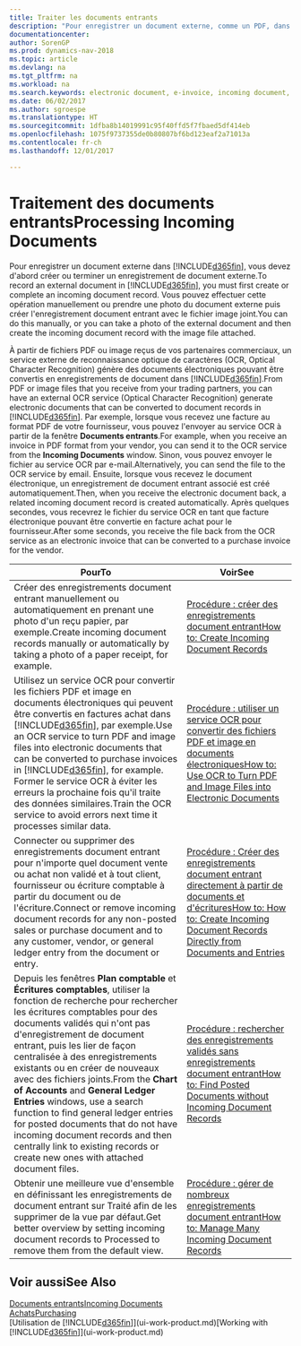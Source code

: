 ```yaml
---
title: Traiter les documents entrants
description: "Pour enregistrer un document externe, comme un PDF, dans Dynamics NAV, vous devez d'abord créer ou terminer un enregistrement de document externe."
documentationcenter: 
author: SorenGP
ms.prod: dynamics-nav-2018
ms.topic: article
ms.devlang: na
ms.tgt_pltfrm: na
ms.workload: na
ms.search.keywords: electronic document, e-invoice, incoming document, OCR, ecommerce, document exchange, import invoice
ms.date: 06/02/2017
ms.author: sgroespe
ms.translationtype: HT
ms.sourcegitcommit: 1dfba8b14019991c95f40ffd5f7fbaed5df414eb
ms.openlocfilehash: 1075f9737355de0b80807bf6bd123eaf2a71013a
ms.contentlocale: fr-ch
ms.lasthandoff: 12/01/2017

---
```

# <a name="processing-incoming-documents"></a><span data-ttu-id="64eb6-103">Traitement des documents entrants</span><span class="sxs-lookup"><span data-stu-id="64eb6-103">Processing Incoming Documents</span></span>
<span data-ttu-id="64eb6-104">Pour enregistrer un document externe dans [!INCLUDE[d365fin](includes/d365fin_md.md)], vous devez d'abord créer ou terminer un enregistrement de document externe.</span><span class="sxs-lookup"><span data-stu-id="64eb6-104">To record an external document in [!INCLUDE[d365fin](includes/d365fin_md.md)], you must first create or complete an incoming document record.</span></span> <span data-ttu-id="64eb6-105">Vous pouvez effectuer cette opération manuellement ou prendre une photo du document externe puis créer l'enregistrement document entrant avec le fichier image joint.</span><span class="sxs-lookup"><span data-stu-id="64eb6-105">You can do this manually, or you can take a photo of the external document and then create the incoming document record with the image file attached.</span></span>

<span data-ttu-id="64eb6-106">À partir de fichiers PDF ou image reçus de vos partenaires commerciaux, un service externe de reconnaissance optique de caractères (OCR, Optical Character Recognition) génère des documents électroniques pouvant être convertis en enregistrements de document dans [!INCLUDE[d365fin](includes/d365fin_md.md)].</span><span class="sxs-lookup"><span data-stu-id="64eb6-106">From PDF or image files that you receive from your trading partners, you can have an external OCR service (Optical Character Recognition) generate electronic documents that can be converted to document records in [!INCLUDE[d365fin](includes/d365fin_md.md)].</span></span> <span data-ttu-id="64eb6-107">Par exemple, lorsque vous recevez une facture au format PDF de votre fournisseur, vous pouvez l'envoyer au service OCR à partir de la fenêtre **Documents entrants**.</span><span class="sxs-lookup"><span data-stu-id="64eb6-107">For example, when you receive an invoice in PDF format from your vendor, you can send it to the OCR service from the **Incoming Documents** window.</span></span> <span data-ttu-id="64eb6-108">Sinon, vous pouvez envoyer le fichier au service OCR par e-mail.</span><span class="sxs-lookup"><span data-stu-id="64eb6-108">Alternatively, you can send the file to the OCR service by email.</span></span> <span data-ttu-id="64eb6-109">Ensuite, lorsque vous recevez le document électronique, un enregistrement de document entrant associé est créé automatiquement.</span><span class="sxs-lookup"><span data-stu-id="64eb6-109">Then, when you receive the electronic document back, a related incoming document record is created automatically.</span></span> <span data-ttu-id="64eb6-110">Après quelques secondes, vous recevrez le fichier du service OCR en tant que facture électronique pouvant être convertie en facture achat pour le fournisseur.</span><span class="sxs-lookup"><span data-stu-id="64eb6-110">After some seconds, you receive the file back from the OCR service as an electronic invoice that can be converted to a purchase invoice for the vendor.</span></span>

| <span data-ttu-id="64eb6-111">Pour</span><span class="sxs-lookup"><span data-stu-id="64eb6-111">To</span></span> | <span data-ttu-id="64eb6-112">Voir</span><span class="sxs-lookup"><span data-stu-id="64eb6-112">See</span></span> |
| --- | --- |
| <span data-ttu-id="64eb6-113">Créer des enregistrements document entrant manuellement ou automatiquement en prenant une photo d'un reçu papier, par exemple.</span><span class="sxs-lookup"><span data-stu-id="64eb6-113">Create incoming document records manually or automatically by taking a photo of a paper receipt, for example.</span></span> |[<span data-ttu-id="64eb6-114">Procédure : créer des enregistrements document entrant</span><span class="sxs-lookup"><span data-stu-id="64eb6-114">How to: Create Incoming Document Records</span></span>](across-how-create-income-document-records.md) |
| <span data-ttu-id="64eb6-115">Utilisez un service OCR pour convertir les fichiers PDF et image en documents électroniques qui peuvent être convertis en factures achat dans [!INCLUDE[d365fin](includes/d365fin_md.md)], par exemple.</span><span class="sxs-lookup"><span data-stu-id="64eb6-115">Use an OCR service to turn PDF and image files into electronic documents that can be converted to purchase invoices in [!INCLUDE[d365fin](includes/d365fin_md.md)], for example.</span></span> <span data-ttu-id="64eb6-116">Former le service OCR à éviter les erreurs la prochaine fois qu'il traite des données similaires.</span><span class="sxs-lookup"><span data-stu-id="64eb6-116">Train the OCR service to avoid errors next time it processes similar data.</span></span> |[<span data-ttu-id="64eb6-117">Procédure : utiliser un service OCR pour convertir des fichiers PDF et image en documents électroniques</span><span class="sxs-lookup"><span data-stu-id="64eb6-117">How to: Use OCR to Turn PDF and Image Files into Electronic Documents</span></span>](across-how-use-ocr-pdf-images-files.md) |
| <span data-ttu-id="64eb6-118">Connecter ou supprimer des enregistrements document entrant pour n'importe quel document vente ou achat non validé et à tout client, fournisseur ou écriture comptable à partir du document ou de l'écriture.</span><span class="sxs-lookup"><span data-stu-id="64eb6-118">Connect or remove incoming document records for any non-posted sales or purchase document and to any customer, vendor, or general ledger entry from the document or entry.</span></span> |[<span data-ttu-id="64eb6-119">Procédure : Créer des enregistrements document entrant directement à partir de documents et d'écritures</span><span class="sxs-lookup"><span data-stu-id="64eb6-119">How to: How to: Create Incoming Document Records Directly from Documents and Entries</span></span>](across-how-connect-disconnect-income-document-records.md) |
| <span data-ttu-id="64eb6-120">Depuis les fenêtres **Plan comptable** et **Écritures comptables**, utiliser la fonction de recherche pour rechercher les écritures comptables pour des documents validés qui n'ont pas d'enregistrement de document entrant, puis les lier de façon centralisée à des enregistrements existants ou en créer de nouveaux avec des fichiers joints.</span><span class="sxs-lookup"><span data-stu-id="64eb6-120">From the **Chart of Accounts** and **General Ledger Entries** windows, use a search function to find general ledger entries for posted documents that do not have incoming document records and then centrally link to existing records or create new ones with attached document files.</span></span> |[<span data-ttu-id="64eb6-121">Procédure : rechercher des enregistrements validés sans enregistrements document entrant</span><span class="sxs-lookup"><span data-stu-id="64eb6-121">How to: Find Posted Documents without Incoming Document Records</span></span>](across-how-find-posted-documents-without-income-document-records.md) |
| <span data-ttu-id="64eb6-122">Obtenir une meilleure vue d'ensemble en définissant les enregistrements de document entrant sur Traité afin de les supprimer de la vue par défaut.</span><span class="sxs-lookup"><span data-stu-id="64eb6-122">Get better overview by setting incoming document records to Processed to remove them from the default view.</span></span> |[<span data-ttu-id="64eb6-123">Procédure : gérer de nombreux enregistrements document entrant</span><span class="sxs-lookup"><span data-stu-id="64eb6-123">How to: Manage Many Incoming Document Records</span></span>](across-how-manage-many-income-document-records.md) |

## <a name="see-also"></a><span data-ttu-id="64eb6-124">Voir aussi</span><span class="sxs-lookup"><span data-stu-id="64eb6-124">See Also</span></span>
[<span data-ttu-id="64eb6-125">Documents entrants</span><span class="sxs-lookup"><span data-stu-id="64eb6-125">Incoming Documents</span></span>](across-income-documents.md)  
[<span data-ttu-id="64eb6-126">Achats</span><span class="sxs-lookup"><span data-stu-id="64eb6-126">Purchasing</span></span>](purchasing-manage-purchasing.md)  
<span data-ttu-id="64eb6-127">[Utilisation de [!INCLUDE[d365fin](includes/d365fin_md.md)]](ui-work-product.md)</span><span class="sxs-lookup"><span data-stu-id="64eb6-127">[Working with [!INCLUDE[d365fin](includes/d365fin_md.md)]](ui-work-product.md)</span></span>


